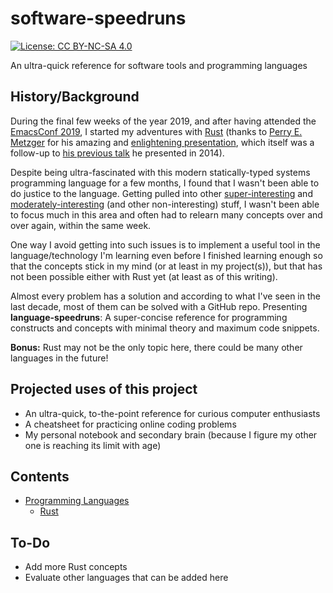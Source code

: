# software-speedruns

[![License: CC BY-NC-SA 4.0](https://licensebuttons.net/l/by-nc-sa/4.0/80x15.png)](https://creativecommons.org/licenses/by-nc-sa/4.0)

An ultra-quick reference for software tools and programming languages

## History/Background

During the final few weeks of the year 2019, and after having attended the [EmacsConf 2019](https://emacsconf.org/2019), I started my adventures with [Rust](https://www.rust-lang.org) (thanks to [Perry E. Metzger](https://twitter.com/perrymetzger) for his amazing and [enlightening presentation](https://media.emacsconf.org/2019/26.html), which itself was a follow-up to [his previous talk](https://www.youtube.com/watch?v=VADudzQGvU8) he presented in 2014).

Despite being ultra-fascinated with this modern statically-typed systems programming language for a few months, I found that I wasn't been able to do justice to the language. Getting pulled into other [super-interesting](https://github.com/myTerminal/twiner) and [moderately-interesting](https://github.com/myTerminal/dotfiles) (and other non-interesting) stuff, I wasn't been able to focus much in this area and often had to relearn many concepts over and over again, within the same week.

One way I avoid getting into such issues is to implement a useful tool in the language/technology I'm learning even before I finished learning enough so that the concepts stick in my mind (or at least in my project(s)), but that has not been possible either with Rust yet (at least as of this writing).

Almost every problem has a solution and according to what I've seen in the last decade, most of them can be solved with a GitHub repo. Presenting **language-speedruns**: A super-concise reference for programming constructs and concepts with minimal theory and maximum code snippets.

**Bonus:** Rust may not be the only topic here, there could be many other languages in the future!

## Projected uses of this project

- An ultra-quick, to-the-point reference for curious computer enthusiasts
- A cheatsheet for practicing online coding problems
- My personal notebook and secondary brain (because I figure my other one is reaching its limit with age)

## Contents

- [Programming Languages](programming-languages)
    - [Rust](programming-languages/rust)

## To-Do

- Add more Rust concepts
- Evaluate other languages that can be added here
